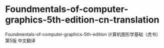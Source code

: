 # Foundmentals-of-computer-graphics-5th-edition-cn-translation
Foundmentals-of-computer-graphics-5th-edition 计算机图形学基础（虎书）第5版 中文翻译

